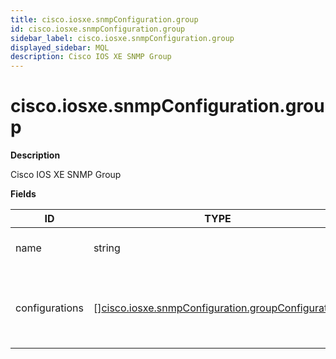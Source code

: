 ```yaml
---
title: cisco.iosxe.snmpConfiguration.group
id: cisco.iosxe.snmpConfiguration.group
sidebar_label: cisco.iosxe.snmpConfiguration.group
displayed_sidebar: MQL
description: Cisco IOS XE SNMP Group
---
```


# cisco.iosxe.snmpConfiguration.group

**Description**

Cisco IOS XE SNMP Group

**Fields**

| ID             | TYPE                                                                                                              | DESCRIPTION                                                    |
| -------------- | ----------------------------------------------------------------------------------------------------------------- | -------------------------------------------------------------- |
| name           | string                                                                                                            | The name of the SNMP group.                                    |
| configurations | &#91;&#93;[cisco.iosxe.snmpConfiguration.groupConfiguration](cisco.iosxe.snmpconfiguration.groupconfiguration.md) | The list of different configurations that this SNMP group has. |
